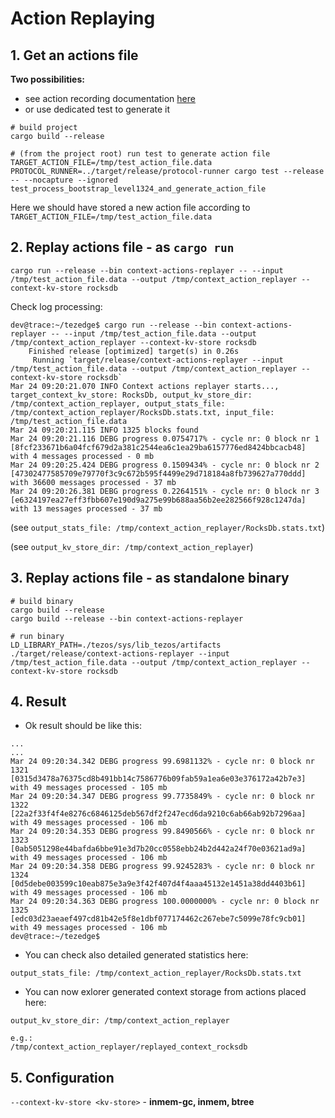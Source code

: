# Action Replaying

## 1. Get an actions file

**Two possibilities:**
- see action recording documentation [here](action_recording.md)
- or use dedicated test to generate it
```
# build project
cargo build --release

# (from the project root) run test to generate action file
TARGET_ACTION_FILE=/tmp/test_action_file.data PROTOCOL_RUNNER=../target/release/protocol-runner cargo test --release -- --nocapture --ignored test_process_bootstrap_level1324_and_generate_action_file
```

Here we should have stored a new action file according to `TARGET_ACTION_FILE=/tmp/test_action_file.data`

## 2. Replay actions file - as `cargo run`

```
cargo run --release --bin context-actions-replayer -- --input /tmp/test_action_file.data --output /tmp/context_action_replayer --context-kv-store rocksdb
```

Check log processing:
```
dev@trace:~/tezedge$ cargo run --release --bin context-actions-replayer -- --input /tmp/test_action_file.data --output /tmp/context_action_replayer --context-kv-store rocksdb
    Finished release [optimized] target(s) in 0.26s
     Running `target/release/context-actions-replayer --input /tmp/test_action_file.data --output /tmp/context_action_replayer --context-kv-store rocksdb`
Mar 24 09:20:21.070 INFO Context actions replayer starts..., target_context_kv_store: RocksDb, output_kv_store_dir: /tmp/context_action_replayer, output_stats_file: /tmp/context_action_replayer/RocksDb.stats.txt, input_file: /tmp/test_action_file.data
Mar 24 09:20:21.115 INFO 1325 blocks found
Mar 24 09:20:21.116 DEBG progress 0.0754717% - cycle nr: 0 block nr 1 [8fcf233671b6a04fcf679d2a381c2544ea6c1ea29ba6157776ed8424bbcacb48] with 4 messages processed - 0 mb
Mar 24 09:20:25.424 DEBG progress 0.1509434% - cycle nr: 0 block nr 2 [47302477585709e79770f3c9c672b595f4499e29d718184a8fb739627a770ddd] with 36600 messages processed - 37 mb
Mar 24 09:20:26.381 DEBG progress 0.2264151% - cycle nr: 0 block nr 3 [e6324197ea27eff3fbb607e190d9a275e99b688aa56b2ee282566f928c1247da] with 13 messages processed - 37 mb
```

(see `output_stats_file: /tmp/context_action_replayer/RocksDb.stats.txt`)

(see `output_kv_store_dir: /tmp/context_action_replayer`)


## 3. Replay actions file - as standalone binary

```
# build binary
cargo build --release
cargo build --release --bin context-actions-replayer
```

```
# run binary
LD_LIBRARY_PATH=./tezos/sys/lib_tezos/artifacts ./target/release/context-actions-replayer --input /tmp/test_action_file.data --output /tmp/context_action_replayer --context-kv-store rocksdb
```

## 4. Result

- Ok result should be like this:
```
...
...
Mar 24 09:20:34.342 DEBG progress 99.6981132% - cycle nr: 0 block nr 1321 [0315d3478a76375cd8b491bb14c7586776b09fab59a1ea6e03e376172a42b7e3] with 49 messages processed - 105 mb
Mar 24 09:20:34.347 DEBG progress 99.7735849% - cycle nr: 0 block nr 1322 [22a2f33f4f4e8276c6846125deb567df2f247ecd6da9210c6ab66ab92b7296aa] with 49 messages processed - 106 mb
Mar 24 09:20:34.353 DEBG progress 99.8490566% - cycle nr: 0 block nr 1323 [0ab5051298e44bafda6bbe91e3d7b20cc0558ebb24b2d442a24f70e03621ad9a] with 49 messages processed - 106 mb
Mar 24 09:20:34.358 DEBG progress 99.9245283% - cycle nr: 0 block nr 1324 [0d5debe003599c10eab875e3a9e3f42f407d4f4aaa45132e1451a38dd4403b61] with 49 messages processed - 106 mb
Mar 24 09:20:34.363 DEBG progress 100.0000000% - cycle nr: 0 block nr 1325 [edc03d23aeaef497cd81b42e5f8e1dbf077174462c267ebe7c5099e78fc9cb01] with 49 messages processed - 106 mb
dev@trace:~/tezedge$
```
- You can check also detailed generated statistics here:
```
output_stats_file: /tmp/context_action_replayer/RocksDb.stats.txt
```
- You can now exlorer generated context storage from actions placed here:
```
output_kv_store_dir: /tmp/context_action_replayer

e.g.:
/tmp/context_action_replayer/replayed_context_rocksdb
```

## 5. Configuration
`--context-kv-store <kv-store>` - **inmem-gc, inmem, btree**
